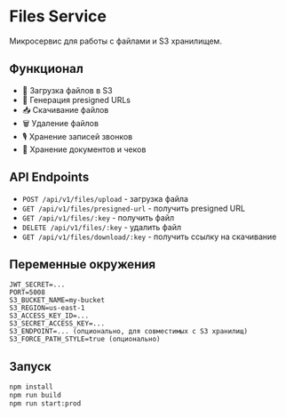 # Files Service

Микросервис для работы с файлами и S3 хранилищем.

## Функционал

- 📁 Загрузка файлов в S3
- 🔗 Генерация presigned URLs
- 📥 Скачивание файлов
- 🗑️ Удаление файлов
- 🎙️ Хранение записей звонков
- 📄 Хранение документов и чеков

## API Endpoints

- `POST /api/v1/files/upload` - загрузка файла
- `GET /api/v1/files/presigned-url` - получить presigned URL
- `GET /api/v1/files/:key` - получить файл
- `DELETE /api/v1/files/:key` - удалить файл
- `GET /api/v1/files/download/:key` - получить ссылку на скачивание

## Переменные окружения

```env
JWT_SECRET=...
PORT=5008
S3_BUCKET_NAME=my-bucket
S3_REGION=us-east-1
S3_ACCESS_KEY_ID=...
S3_SECRET_ACCESS_KEY=...
S3_ENDPOINT=... (опционально, для совместимых с S3 хранилищ)
S3_FORCE_PATH_STYLE=true (опционально)
```

## Запуск

```bash
npm install
npm run build
npm run start:prod
```




